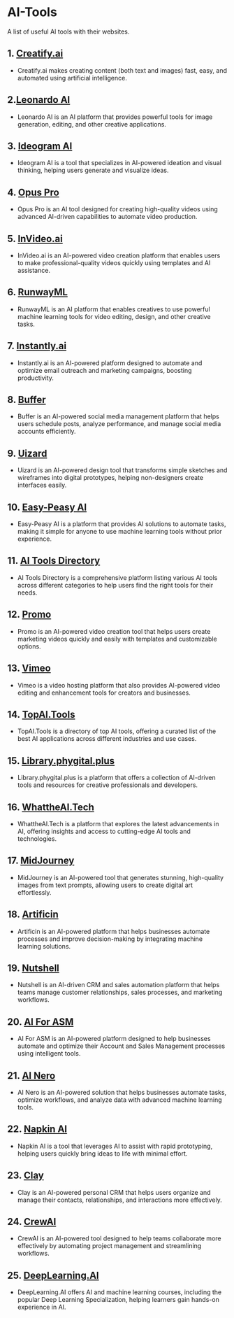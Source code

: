 # AI-Tools
A list of useful AI tools with their websites.

## 1. [Creatify.ai]( https://creatify.ai/ )
   - Creatify.ai makes creating content (both text and images) fast, easy, and automated using artificial intelligence.

## 2.[Leonardo AI](https://www.leonardo.ai)
   - Leonardo AI is an AI platform that provides powerful tools for image generation, editing, and other creative applications.

## 3. [Ideogram AI](https://www.ideogram.ai)
   - Ideogram AI is a tool that specializes in AI-powered ideation and visual thinking, helping users generate and visualize ideas.

## 4. [Opus Pro](https://www.opus.pro)
   - Opus Pro is an AI tool designed for creating high-quality videos using advanced AI-driven capabilities to automate video production.

## 5. [InVideo.ai](https://www.invideo.ai)
   - InVideo.ai is an AI-powered video creation platform that enables users to make professional-quality videos quickly using templates         and       AI assistance.

## 6. [RunwayML](https://www.runwayml.com)
   - RunwayML is an AI platform that enables creatives to use powerful machine learning tools for video editing, design, and other             creative       tasks.

## 7. [Instantly.ai](https://www.instantly.ai)
   - Instantly.ai is an AI-powered platform designed to automate and optimize email outreach and marketing campaigns, boosting                 productivity.

## 8. [Buffer](https://www.buffer.com)
   - Buffer is an AI-powered social media management platform that helps users schedule posts, analyze performance, and manage social          media accounts efficiently.

## 9. [Uizard](https://www.uizard.io)
   - Uizard is an AI-powered design tool that transforms simple sketches and wireframes into digital prototypes, helping non-designers         create interfaces easily.

## 10. [Easy-Peasy AI](https://www.easy-peasy.ai)
   - Easy-Peasy AI is a platform that provides AI solutions to automate tasks, making it simple for anyone to use machine learning tools       without prior experience.

## 11. [AI Tools Directory](https://www.aitoolsdirectory.com)
   - AI Tools Directory is a comprehensive platform listing various AI tools across different categories to help users find the right          tools for their needs.

## 12. [Promo](https://www.promo.com)
   - Promo is an AI-powered video creation tool that helps users create marketing videos quickly and easily with templates and                 customizable options.

## 13. [Vimeo](https://www.vimeo.com)
   - Vimeo is a video hosting platform that also provides AI-powered video editing and enhancement tools for creators and businesses.

## 14. [TopAI.Tools](https://www.topai.tools)
   - TopAI.Tools is a directory of top AI tools, offering a curated list of the best AI applications across different industries and use       cases.

## 15. [Library.phygital.plus](https://www.library.phygital.plus)
   - Library.phygital.plus is a platform that offers a collection of AI-driven tools and resources for creative professionals and              developers.

## 16. [WhattheAI.Tech](https://www.whattheai.tech)
   - WhattheAI.Tech is a platform that explores the latest advancements in AI, offering insights and access to cutting-edge AI tools and       technologies.

## 17. [MidJourney](https://www.midjourney.com)
   - MidJourney is an AI-powered tool that generates stunning, high-quality images from text prompts, allowing users to create digital         art effortlessly.

## 18. [Artificin](https://www.artificin.com)
   - Artificin is an AI-powered platform that helps businesses automate processes and improve decision-making by integrating machine           learning solutions.

## 19. [Nutshell](https://www.nutshellapp.com)
   - Nutshell is an AI-driven CRM and sales automation platform that helps teams manage customer relationships, sales processes, and           marketing workflows.

## 20. [AI For ASM](https://www.ai.forasm.com)
   - AI For ASM is an AI-powered platform designed to help businesses automate and optimize their Account and Sales Management processes       using intelligent tools.

## 21. [AI Nero](https://www.ai.nero.com)
   - AI Nero is an AI-powered solution that helps businesses automate tasks, optimize workflows, and analyze data with advanced machine        learning tools.

## 22. [Napkin AI](https://www.napkin.ai)
   - Napkin AI is a tool that leverages AI to assist with rapid prototyping, helping users quickly bring ideas to life with minimal            effort.

## 23. [Clay](https://www.clay.com)
   - Clay is an AI-powered personal CRM that helps users organize and manage their contacts, relationships, and interactions more              effectively.

## 24. [CrewAI](https://www.crewai.com)
   - CrewAI is an AI-powered tool designed to help teams collaborate more effectively by automating project management and streamlining        workflows.

## 25. [DeepLearning.AI](https://www.learn.deeplearning.ai)
   - DeepLearning.AI offers AI and machine learning courses, including the popular Deep Learning Specialization, helping learners gain         hands-on experience in AI.


